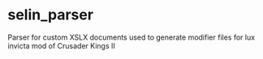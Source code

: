 selin_parser
============

Parser for custom XSLX documents used to generate modifier files for lux invicta mod of Crusader Kings II
